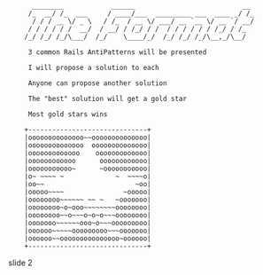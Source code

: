           ________            ______                           __
         /_  __/ /_  ___     / ____/___  _________ ___  ____ _/ /_
          / / / __ \/ _ \   / /_  / __ \/ ___/ __ `__ \/ __ `/ __/
         / / / / / /  __/  / __/ / /_/ / /  / / / / / / /_/ / /_
        /_/ /_/ /_/\___/  /_/    \____/_/  /_/ /_/ /_/\__,_/\__/

         3 common Rails AntiPatterns will be presented

         I will propose a solution to each

         Anyone can propose another solution

         The "best" solution will get a gold star

         Most gold stars wins

        +------------------------------+
        |oooooooooooooo~~oooooooooooooo|
        |oooooooooooooo  oooooooooooooo|
        |ooooooooooooo    ooooooooooooo|
        |oooooooooooo      oooooooooooo|
        |ooooooooooo~      ~ooooooooooo|
        |o~ ~~~~ ~             ~  ~~~~o|
        |oo~~                       ~oo|
        |ooooo~~~~               ~ooooo|
        |oooooooo~~~~~~ ~~ ~   ~ooooooo|
        |oooooooo~o~ooo~~~~~~~~oooooooo|
        |oooooooo~~o~~~o~o~o~~~oooooooo|
        |ooooooo~~~~~~ooo~o~~~ooooooooo|
        |oooooo~~~~~ooooooooo~~~ooooooo|
        |oooooo~~ooooooooooooooo~oooooo|
        +------------------------------+


















































































slide 2
